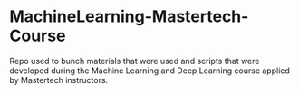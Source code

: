 # MachineLearning-Mastertech-Course
Repo used to bunch materials that were used and scripts that were developed during the Machine Learning and Deep Learning course applied by Mastertech instructors.
